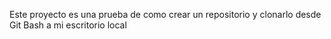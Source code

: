 Este proyecto es una prueba de como crear un repositorio y clonarlo desde Git Bash a mi escritorio local
